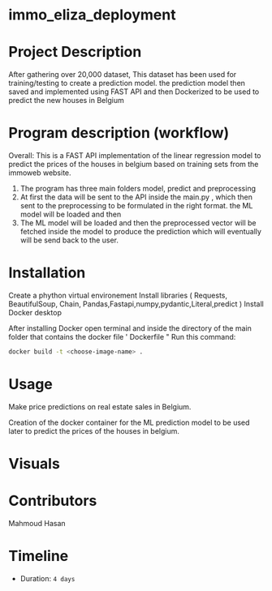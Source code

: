 # immo_eliza_deployment

# Project Description
After gathering over 20,000 dataset, This dataset has been used for training/testing to create a prediction model. the prediction model then saved and implemented using FAST API 
and then Dockerized to be used to predict the new houses in Belgium

# Program description (workflow)
Overall:  This is a FAST API implementation of the linear regression model to predict the prices of the houses in belgium based on training sets from the immoweb website.

1. The program has three main folders model, predict and preprocessing
2. At first the data will be sent to the API inside the main.py ,  which then sent to the preprocessing to be formulated in the right format. the ML model will be loaded and then
3. The ML model will be loaded and then the preprocessed vector will be fetched inside the model to produce the prediction which will eventually will be send back to the user.

# Installation
Create a phython virtual environement
Install libraries ( Requests, BeautifulSoup, Chain, Pandas,Fastapi,numpy,pydantic,Literal,predict )
Install Docker desktop

After installing Docker open terminal and inside the directory of the main folder that contains the docker file ' Dockerfile " Run this command:

```bash
docker build -t <choose-image-name> .
```

# Usage
Make price predictions on real estate sales in Belgium.

Creation of the docker container for the ML prediction model to be used later to predict the prices of the houses in belgium.

# Visuals


# Contributors
Mahmoud Hasan<br>


# Timeline
- Duration: `4 days`




